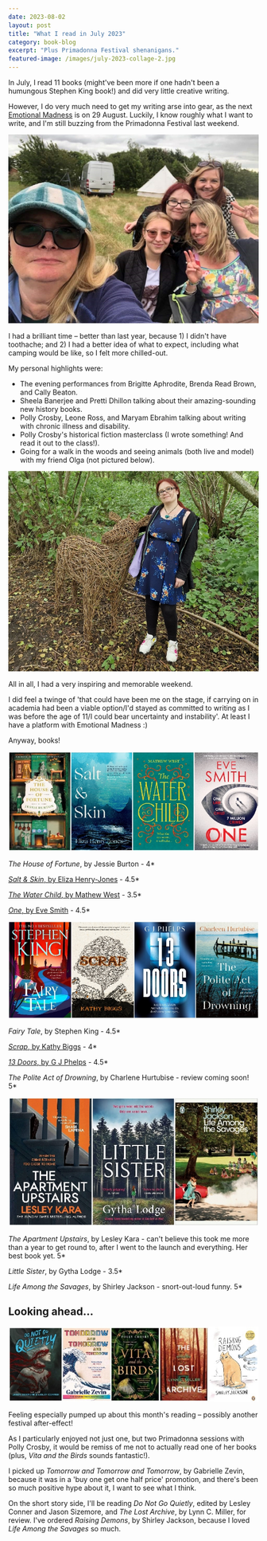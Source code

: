 ```yaml
---
date: 2023-08-02
layout: post
title: "What I read in July 2023"
category: book-blog
excerpt: "Plus Primadonna Festival shenanigans."
featured-image: /images/july-2023-collage-2.jpg
---
```


In July, I read 11 books (might've been more if one hadn't been a humungous Stephen King book!) and did very little creative writing.

However, I do very much need to get my writing arse into gear, as the next [Emotional Madness](https://www.colchesterartscentre.com/events/performance/emotional-madness-with-maryann-mates-3/) is on 29 August. Luckily, I know roughly what I want to write, and I'm still buzzing from the Primadonna Festival last weekend.

![Five women pose for a selfie in a camping field](/images/primadonna-2023.jpg)

I had a brilliant time &ndash; better than last year, because 1) I didn't have toothache; and 2) I had a better idea of what to expect, including what camping would be like, so I felt more chilled-out.

My personal highlights were:

* The evening performances from Brigitte Aphrodite, Brenda Read Brown, and Cally Beaton.
* Sheela Banerjee and Pretti Dhillon talking about their amazing-sounding new history books.
* Polly Crosby, Leone Ross, and Maryam Ebrahim talking about writing with chronic illness and disability.
* Polly Crosby's historical fiction masterclass (I wrote something! And read it out to the class!).
* Going for a walk in the woods and seeing animals (both live and model) with my friend Olga (not pictured below).

![A woman standing next to a chest-height model deer made out of sticks, in woodland](/images/alice-with-deer.jpg)

All in all, I had a very inspiring and memorable weekend.

I did feel a twinge of 'that could have been me on the stage, if carrying on in academia had been a viable option/I'd stayed as committed to writing as I was before the age of 11/I could bear uncertainty and instability'. At least I have a platform with Emotional Madness :) 

Anyway, books!

![The House of Fortune, Salt & Skin, The Water Child, One](/images/july-2023-collage-1.jpg)

<cite>The House of Fortune</cite>, by Jessie Burton - 4*

[<cite>Salt & Skin</cite>, by Eliza Henry-Jones](/blog-tour-salt-and-skin/) - 4.5*

[<cite>The Water Child</cite>, by Mathew West](/blog-tour-the-water-child/) - 3.5*

[<cite>One</cite>, by Eve Smith](/blog-tour-one/) - 4.5*

![Fairy Tale, Scrap, 13 Doors, The Polite Act of Drowning](/images/july-2023-collage-2.jpg)

<cite>Fairy Tale</cite>, by Stephen King - 4.5*

[<cite>Scrap</cite>, by Kathy Biggs](/blog-tour-scrap/) - 4*

[<cite>13 Doors</cite>, by G J Phelps](/blog-tour-13-doors/) - 4.5*

<cite>The Polite Act of Drowning</cite>, by Charlene Hurtubise - review coming soon! 5*

![The Apartment Upstairs, Little Sister, Life Among the Savages](/images/july-2023-collage-3.jpg)

<cite>The Apartment Upstairs</cite>, by Lesley Kara - can't believe this took me more than a year to get round to, after I went to the launch and everything. Her best book yet. 5*

<cite>Little Sister</cite>, by Gytha Lodge - 3.5*

<cite>Life Among the Savages</cite>, by Shirley Jackson - snort-out-loud funny. 5*

## Looking ahead...

![Do Not Go Quietly, Tomorrow and Tomorrow and Tomorrow, Vita and the Birds, The Lost Archive, Raising Demons](/images/july-2023-collage-4.jpg)

Feeling especially pumped up about this month's reading &ndash; possibly another festival after-effect!

As I particularly enjoyed not just one, but two Primadonna sessions with Polly Crosby, it would be remiss of me not to actually read one of her books (plus, <cite>Vita and the Birds</cite> sounds fantastic!).

I picked up <cite>Tomorrow and Tomorrow and Tomorrow</cite>, by Gabrielle Zevin, because it was in a 'buy one get one half price' promotion, and there's been so much positive hype about it, I want to see what I think.

On the short story side, I'll be reading <cite>Do Not Go Quietly</cite>, edited by Lesley Conner and Jason Sizemore, and <cite>The Lost Archive</cite>, by Lynn C. Miller, for review. I've ordered <cite>Raising Demons</cite>, by Shirley Jackson, because I loved <cite>Life Among the Savages</cite> so much.